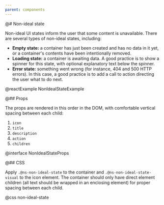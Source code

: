 ```yaml
---
parent: components
---
```


@# Non-ideal state

Non-ideal UI states inform the user that some content is unavailable. There are several types of
non-ideal states, including:

* **Empty state:** a container has just been created and has no data in it yet,
  or a container's contents have been intentionally removed.
* **Loading state:** a container is awaiting data. A good practice is to show a
  spinner for this state, with optional explanatory text below the spinner.
* **Error state:** something went wrong (for instance, 404 and 500 HTTP errors).
  In this case, a good practice is to add a call to action directing the user
  what to do next.

@reactExample NonIdealStateExample

@## Props

The props are rendered in this order in the DOM, with comfortable vertical
spacing between each child:

1. `icon`
1. `title`
1. `description`
1. `action`
1. `children`

@interface NonIdealStateProps

@## CSS

Apply `.@ns-non-ideal-state` to the container and `.@ns-non-ideal-state-visual`
to the icon element. The container should only have direct element children (all
text should be wrapped in an enclosing element) for proper spacing between each
child.

@css non-ideal-state

